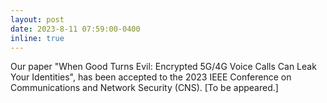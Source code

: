 ```yaml
---
layout: post
date: 2023-8-11 07:59:00-0400
inline: true
---
```


Our paper "When Good Turns Evil: Encrypted 5G/4G Voice Calls Can Leak Your Identities", has been accepted to the 2023 IEEE Conference on Communications and Network Security (CNS). [To be appeared.]